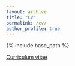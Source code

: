 ```yaml
---
layout: archive
title: "CV"
permalink: /cv/
author_profile: true
---
```


{% include base_path %}

[Curriculum vitae](http://YaboGV.github.io/files/Yabo_Gwladys_Vidogbena_CV.pdf)
